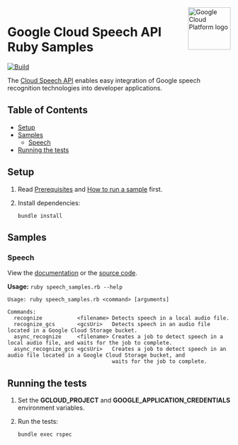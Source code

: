 <img src="https://avatars2.githubusercontent.com/u/2810941?v=3&s=96" alt="Google Cloud Platform logo" title="Google Cloud Platform" align="right" height="96" width="96"/>

# Google Cloud Speech API Ruby Samples

[![Build](https://storage.googleapis.com/cloud-docs-samples-badges/GoogleCloudPlatform/ruby-docs-samples/speech.svg)]()

The [Cloud Speech API](https://cloud.google.com/speech/docs) enables easy integration of Google speech recognition technologies into developer applications.

## Table of Contents

* [Setup](#setup)
* [Samples](#samples)
  * [Speech](#speech)
* [Running the tests](#running-the-tests)

## Setup

1.  Read [Prerequisites][prereq] and [How to run a sample][run] first.
1.  Install dependencies:

        bundle install

[prereq]: ../README.md#prerequisities
[run]: ../README.md#how-to-run-a-sample

## Samples

### Speech


View the [documentation][speech_0_docs] or the [source code][speech_0_code].

__Usage:__ `ruby speech_samples.rb --help`

```
Usage: ruby speech_samples.rb <command> [arguments]

Commands:
  recognize           <filename> Detects speech in a local audio file.
  recognize_gcs       <gcsUri>   Detects speech in an audio file located in a Google Cloud Storage bucket.
  async_recognize     <filename> Creates a job to detect speech in a local audio file, and waits for the job to complete.
  async_recognize_gcs <gcsUri>   Creates a job to detect speech in an audio file located in a Google Cloud Storage bucket, and
                                 waits for the job to complete.
```

[speech_0_docs]: https://cloud.google.com/speech/docs
[speech_0_code]: speech_samples.rb

## Running the tests

1.  Set the **GCLOUD_PROJECT** and **GOOGLE_APPLICATION_CREDENTIALS** environment variables.

1.  Run the tests:

        bundle exec rspec
